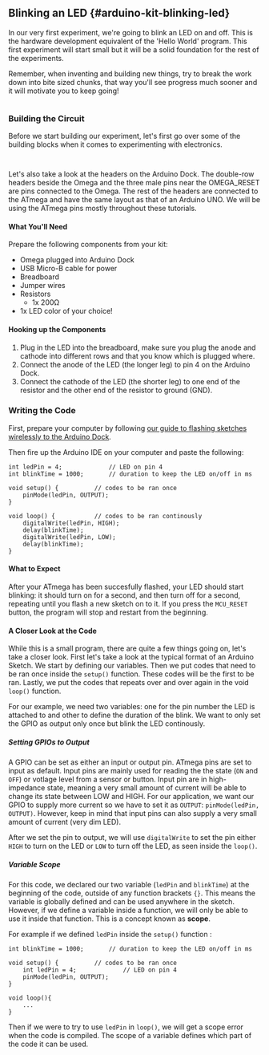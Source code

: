 ## Blinking an LED {#arduino-kit-blinking-led}

In our very first experiment, we're going to blink an LED on and off. This is the hardware development equivalent of the 'Hello World' program. This first experiment will start small but it will be a solid foundation for the rest of the experiments.

Remember, when inventing and building new things, try to break the work down into bite sized chunks, that way you'll see progress much sooner and it will motivate you to keep going!

<!-- LEDs -->
```{r child = '../../shared/led.md'}
```

### Building the Circuit

Before we start building our experiment, let's first go over some of the building blocks when it comes to experimenting with electronics.

<!-- Jumper wires -->
```{r child = '../../shared/jumper-wires.md'}
```

<!-- Breadboard -->
```{r child = '../../shared/breadboard.md'}
```

Let's also take a look at the headers on the Arduino Dock. The double-row headers beside the Omega and the three male pins near the OMEGA_RESET are pins connected to the Omega. The rest of the headers are connected to the ATmega and have the same layout as that of an Arduino UNO. We will be using the ATmega pins mostly throughout these tutorials.

#### What You'll Need

Prepare the following components from your kit:

* Omega plugged into Arduino Dock
* USB Micro-B cable for power
* Breadboard
* Jumper wires
* Resistors
  * 1x 200Ω
* 1x LED color of your choice!

#### Hooking up the Components

1. Plug in the LED into the breadboard, make sure you plug the anode and cathode into different rows and that you know which is plugged where.
2. Connect the anode of the LED (the longer leg) to pin 4 on the Arduino Dock.
3. Connect the cathode of the LED (the shorter leg) to one end of the resistor and the other end of the resistor to ground (GND).

<!-- // TODO: photo -->

### Writing the Code

First, prepare your computer by following [our guide to flashing sketches wirelessly to the Arduino Dock](#flash-arduino-dock-wirelessly).

Then fire up the Arduino IDE on your computer and paste the following:

```arduino
int ledPin = 4;             // LED on pin 4
int blinkTime = 1000;       // duration to keep the LED on/off in ms

void setup() {			// codes to be ran once
    pinMode(ledPin, OUTPUT);
}

void loop() {			// codes to be ran continously
    digitalWrite(ledPin, HIGH);
    delay(blinkTime);
    digitalWrite(ledPin, LOW);
    delay(blinkTime);
}
```

#### What to Expect

After your ATmega has been succesfully flashed, your LED should start blinking: it should turn on for a second, and then turn off for a second, repeating until you flash a new sketch on to it. If you press the `MCU_RESET` button, the program will stop and restart from the beginning.

#### A Closer Look at the Code

While this is a small program, there are quite a few things going on, let's take a closer look. First let's take a look at the typical format of an Arduino Sketch. We start by defining our variables. Then we put codes that need to be ran once inside the `setup()` function. These codes will be the first to be ran. Lastly, we put the codes that repeats over and over again in the void `loop()` function.

For our example, we need two variables: one for the pin number the LED is attached to and other to define the duration of the blink. We want to only set the GPIO as output only once but blink the LED continously.

##### Setting GPIOs to Output

A GPIO can be set as either an input or output pin. ATmega pins are set to input as default. Input pins are mainly used for reading the the state (`ON` and `OFF`) or votlage level from a sensor or button. Input pin are in high-impedance state, meaning a very small amount of current will be able to change its state between LOW and HIGH. For our application, we want our GPIO to supply more current so we have to set it as `OUTPUT`: `pinMode(ledPin, OUTPUT)`. However, keep in mind that input pins can also supply a very small amount of current (very dim LED).

After we set the pin to output, we will use `digitalWrite` to set the pin either `HIGH` to turn on the LED or `LOW` to turn off the LED, as seen inside the `loop()`.

##### Variable Scope

For this code, we declared our two variable (`ledPin` and `blinkTime`) at the beginning of the code, outside of any function brackets `{}`. This means the variable is globally defined and can be used anywhere in the sketch. However, if we define a variable inside a function, we will only be able to use it inside that function. This is a concept known as **scope**.

For example if we defined `ledPin` inside the `setup()` function :

```arduino
int blinkTime = 1000;       // duration to keep the LED on/off in ms

void setup() {			// codes to be ran once
	int ledPin = 4;             // LED on pin 4
    pinMode(ledPin, OUTPUT);
}

void loop(){
	...
}
```
Then if we were to try to use `ledPin` in `loop()`, we will get a scope error when the code is compiled. The scope of a variable defines which part of the code it can be used.
